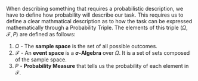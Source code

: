 When describing something that requires a probabilistic description, we have to define how probability will describe our task. This requires us to define a clear mathmatical description as to how the task can be expressed mathematically through a Probability Triple. The elements of this triple $(\Omega, \mathcal{F}, P)$ are defined as follows:

1. $\Omega$ - The **sample space** is the set of all possible outcomes.
2. $\mathcal{F}$ - An **event space** is a **$\sigma$-Algebra** over $\Omega$. It is a set of sets composed of the sample space. 
3. $P$ - **Probability Measure** that tells us the probability of each element in $\mathcal{F}$.
